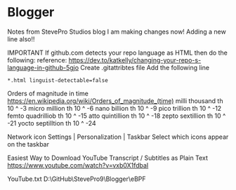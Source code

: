 # Blogger
Notes from StevePro Studios blog
I am making changes now!
Adding a new line also!!

IMPORTANT
If github.com detects your repo language as HTML then do the following:
reference: https://dev.to/katkelly/changing-your-repo-s-language-in-github-5gjo
Create .gitattribtes file
Add the following line
```
*.html linguist-detectable=false
```

Orders of magnitude in time
https://en.wikipedia.org/wiki/Orders_of_magnitude_(time)
milli	thousand 	th		10 ^ -3
micro	million		th		10 ^ -6
nano	billion		th		10 ^ -9
pico	trillion	th		10 ^ -12
femto	quadrilliob	th		10 ^ -15
atto	quintillion	th		10 ^ -18
zepto	sextillion	th		10 ^ -21
yocto	septilltion	th		10 ^ -24



Network icon
Settings | Personalization | Taskbar
Select which icons appear on the taskbar



Easiest Way to Download YouTube Transcript / Subtitles as Plain Text
https://www.youtube.com/watch?v=vxb0X1fdbaI

YouTube.txt
D:\GitHub\StevePro9\Blogger\eBPF